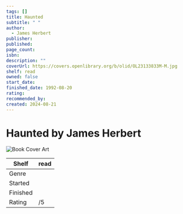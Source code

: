 ```yaml
---
tags: []
title: Haunted
subtitle: " "
author:
  - James Herbert
publisher: 
published: 
page_count: 
isbn: 
description: ""
coverUrl: https://covers.openlibrary.org/b/olid/OL23133833M-M.jpg
shelf: read
owned: false
start_date: 
finished_date: 1992-08-20
rating: 
recommended_by: 
created: 2024-08-21
---
```


# Haunted by James Herbert

![Book Cover Art](https://covers.openlibrary.org/b/olid/OL23133833M-M.jpg)

| Shelf | read |
| --- | --- |
| Genre |  |
| Started |  |
| Finished |  |
| Rating | /5 |

